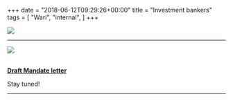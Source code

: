 +++
date = "2018-06-12T09:29:26+00:00"
title = "Investment bankers"
tags = [
    "Wari",
    "internal",
]
+++

<div class="container" style="width:auto">
  <a target="blank" href="https://res.cloudinary.com/vincentstradic/image/upload/v1526138141/work/j12-1.jpg">
    <img src="https://res.cloudinary.com/vincentstradic/image/upload/bo_2px_solid_rgb:279d14/v1526138141/work/j12-1.jpg" style="max-width:100%">
  </a>
</div>

<!--more-->
<hr>
<div class="container" style="width:auto">
  <a target="blank" href="https://res.cloudinary.com/vincentstradic/image/upload/v1526138141/work/j12-2.jpg">
    <img src="https://res.cloudinary.com/vincentstradic/image/upload/v1526138141/work/j12-2.jpg" style="max-width:100%">
  </a>
</div>
<br>


[**Draft Mandate letter**](https://res.cloudinary.com/vincentstradic/image/upload/v1526138142/work/j12-3.pdf)

Stay tuned!


<hr>

